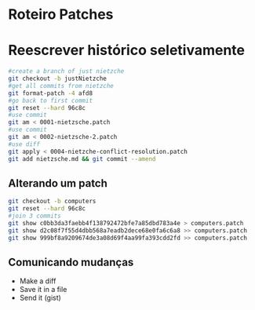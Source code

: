 # Roteiro Patches

# Reescrever histórico seletivamente
```sh
#create a branch of just nietzche
git checkout -b justNietzche
#get all commits from nietzche
git format-patch -4 afd8
#go back to first commit
git reset --hard 96c8c
#use commit
git am < 0001-nietzsche.patch
#use commit
git am < 0002-nietzsche-2.patch
#use diff
git apply < 0004-nietzche-conflict-resolution.patch
git add nietzsche.md && git commit --amend
```

## Alterando um patch

```sh
git checkout -b computers
git reset --hard 96c8c
#join 3 commits
git show c0bb3da3faebb4f138792472bfe7a85dbd783a4e > computers.patch
git show d2c08f7f55d4dbb568a7eadb2dece68e0fa6c6a8 >> computers.patch
git show 999bf8a9209674de3a08d69f4aa99fa393cdd2fd >> computers.patch
```

## Comunicando mudanças

 - Make a diff
 - Save it in a file
 - Send it (gist)


